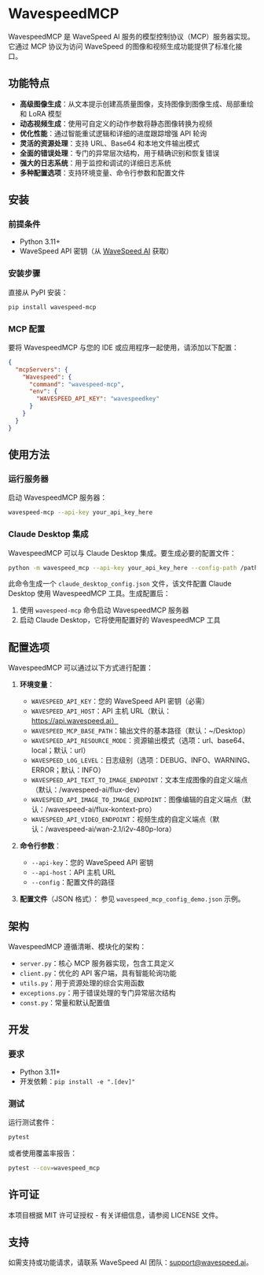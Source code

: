 # WavespeedMCP

WavespeedMCP 是 WaveSpeed AI 服务的模型控制协议（MCP）服务器实现。它通过 MCP 协议为访问 WaveSpeed 的图像和视频生成功能提供了标准化接口。

## 功能特点

- **高级图像生成**：从文本提示创建高质量图像，支持图像到图像生成、局部重绘和 LoRA 模型
- **动态视频生成**：使用可自定义的动作参数将静态图像转换为视频
- **优化性能**：通过智能重试逻辑和详细的进度跟踪增强 API 轮询
- **灵活的资源处理**：支持 URL、Base64 和本地文件输出模式
- **全面的错误处理**：专门的异常层次结构，用于精确识别和恢复错误
- **强大的日志系统**：用于监控和调试的详细日志系统
- **多种配置选项**：支持环境变量、命令行参数和配置文件

## 安装

### 前提条件

- Python 3.11+
- WaveSpeed API 密钥（从 [WaveSpeed AI](https://wavespeed.ai) 获取）

### 安装步骤

直接从 PyPI 安装：

```bash
pip install wavespeed-mcp
```

### MCP 配置

要将 WavespeedMCP 与您的 IDE 或应用程序一起使用，请添加以下配置：

```json
{
  "mcpServers": {
    "Wavespeed": {
      "command": "wavespeed-mcp",
      "env": {
        "WAVESPEED_API_KEY": "wavespeedkey"
      }
    }
  }
}
```

## 使用方法

### 运行服务器

启动 WavespeedMCP 服务器：

```bash
wavespeed-mcp --api-key your_api_key_here
```

### Claude Desktop 集成

WavespeedMCP 可以与 Claude Desktop 集成。要生成必要的配置文件：

```bash
python -m wavespeed_mcp --api-key your_api_key_here --config-path /path/to/claude/config
```

此命令生成一个 `claude_desktop_config.json` 文件，该文件配置 Claude Desktop 使用 WavespeedMCP 工具。生成配置后：

1. 使用 `wavespeed-mcp` 命令启动 WavespeedMCP 服务器
2. 启动 Claude Desktop，它将使用配置好的 WavespeedMCP 工具

## 配置选项

WavespeedMCP 可以通过以下方式进行配置：

1. **环境变量**：

   - `WAVESPEED_API_KEY`：您的 WaveSpeed API 密钥（必需）
   - `WAVESPEED_API_HOST`：API 主机 URL（默认：https://api.wavespeed.ai）
   - `WAVESPEED_MCP_BASE_PATH`：输出文件的基本路径（默认：~/Desktop）
   - `WAVESPEED_API_RESOURCE_MODE`：资源输出模式（选项：url、base64、local；默认：url）
   - `WAVESPEED_LOG_LEVEL`：日志级别（选项：DEBUG、INFO、WARNING、ERROR；默认：INFO）
   - `WAVESPEED_API_TEXT_TO_IMAGE_ENDPOINT`：文本生成图像的自定义端点（默认：/wavespeed-ai/flux-dev）
   - `WAVESPEED_API_IMAGE_TO_IMAGE_ENDPOINT`：图像编辑的自定义端点（默认：/wavespeed-ai/flux-kontext-pro）
   - `WAVESPEED_API_VIDEO_ENDPOINT`：视频生成的自定义端点（默认：/wavespeed-ai/wan-2.1/i2v-480p-lora）

2. **命令行参数**：

   - `--api-key`：您的 WaveSpeed API 密钥
   - `--api-host`：API 主机 URL
   - `--config`：配置文件的路径

3. **配置文件**（JSON 格式）：
   参见 `wavespeed_mcp_config_demo.json` 示例。

## 架构

WavespeedMCP 遵循清晰、模块化的架构：

- `server.py`：核心 MCP 服务器实现，包含工具定义
- `client.py`：优化的 API 客户端，具有智能轮询功能
- `utils.py`：用于资源处理的综合实用函数
- `exceptions.py`：用于错误处理的专门异常层次结构
- `const.py`：常量和默认配置值

## 开发

### 要求

- Python 3.11+
- 开发依赖：`pip install -e ".[dev]"`

### 测试

运行测试套件：

```bash
pytest
```

或者使用覆盖率报告：

```bash
pytest --cov=wavespeed_mcp
```

## 许可证

本项目根据 MIT 许可证授权 - 有关详细信息，请参阅 LICENSE 文件。

## 支持

如需支持或功能请求，请联系 WaveSpeed AI 团队：support@wavespeed.ai。
